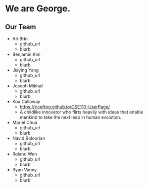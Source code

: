 # We are George.
## Our Team
- Ari Brin
  - github_url
  - blurb
- Benjamin Kim
  - github_url
  - blurb
- Jiaying Yang
  - github_url
  - blurb
- Joseph Mikhail
  - github_url
  - blurb
- Koa Calloway
  - https://ricefrog.github.io/CSE110-UserPage/
  - A childlike innovator who flirts heavily with ideas that enable mankind to take the next leap in human evolution.
- Mariel Chua
  - github_url
  - blurb
- Navid Boloorian
  - github_url
  - blurb
- Roland Wen
  - github_url
  - blurb
- Ryan Vanny
  - github_url
  - blurb
